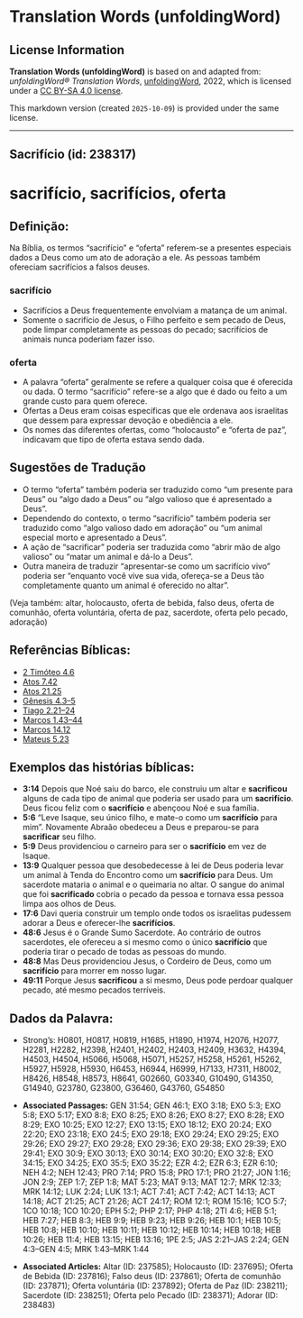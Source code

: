 # Translation Words (unfoldingWord)

## License Information

**Translation Words (unfoldingWord)** is based on and adapted from: _unfoldingWord® Translation Words_, [unfoldingWord](https://unfoldingword.org/utw), 2022, which is licensed under a [CC BY-SA 4.0 license](https://creativecommons.org/licenses/by-sa/4.0/legalcode.en).

This markdown version (created `2025-10-09`) is provided under the same license.



--------------------------------

## Sacrifício (id: 238317)

sacrifício, sacrifícios, oferta
===============================

Definição:
----------

Na Bíblia, os termos “sacrifício” e “oferta” referem\-se a presentes especiais dados a Deus como um ato de adoração a ele. As pessoas também ofereciam sacrifícios a falsos deuses.

### sacrifício

* Sacrifícios a Deus frequentemente envolviam a matança de um animal.
* Somente o sacrifício de Jesus, o Filho perfeito e sem pecado de Deus, pode limpar completamente as pessoas do pecado; sacrifícios de animais nunca poderiam fazer isso.

### oferta

* A palavra “oferta” geralmente se refere a qualquer coisa que é oferecida ou dada. O termo “sacrifício” refere\-se a algo que é dado ou feito a um grande custo para quem oferece.
* Ofertas a Deus eram coisas específicas que ele ordenava aos israelitas que dessem para expressar devoção e obediência a ele.
* Os nomes das diferentes ofertas, como “holocausto” e “oferta de paz”, indicavam que tipo de oferta estava sendo dada.

Sugestões de Tradução
---------------------

* O termo “oferta” também poderia ser traduzido como “um presente para Deus” ou “algo dado a Deus” ou “algo valioso que é apresentado a Deus”.
* Dependendo do contexto, o termo “sacrifício” também poderia ser traduzido como “algo valioso dado em adoração” ou “um animal especial morto e apresentado a Deus”.
* A ação de “sacrificar” poderia ser traduzida como “abrir mão de algo valioso” ou “matar um animal e dá\-lo a Deus”.
* Outra maneira de traduzir “apresentar\-se como um sacrifício vivo” poderia ser “enquanto você vive sua vida, ofereça\-se a Deus tão completamente quanto um animal é oferecido no altar”.

(Veja também: altar, holocausto, oferta de bebida, falso deus, oferta de comunhão, oferta voluntária, oferta de paz, sacerdote, oferta pelo pecado, adoração)

Referências Bíblicas:
---------------------

* [2 Timóteo 4\.6](https://ref.ly/2Tim4:6)
* [Atos 7\.42](https://ref.ly/Acts7:42)
* [Atos 21\.25](https://ref.ly/Acts21:25)
* [Gênesis 4\.3–5](https://ref.ly/Gen4:3-Gen4:5)
* [Tiago 2\.21–24](https://ref.ly/Jas2:21-Jas2:24)
* [Marcos 1\.43–44](https://ref.ly/Mark1:43-Mark1:44)
* [Marcos 14\.12](https://ref.ly/Mark14:12)
* [Mateus 5\.23](https://ref.ly/Matt5:23)

Exemplos das histórias bíblicas:
--------------------------------

* **3:14** Depois que Noé saiu do barco, ele construiu um altar e **sacrificou** alguns de cada tipo de animal que poderia ser usado para um **sacrifício**. Deus ficou feliz com o **sacrifício** e abençoou Noé e sua família.
* **5:6** “Leve Isaque, seu único filho, e mate\-o como um **sacrifício** para mim”. Novamente Abraão obedeceu a Deus e preparou\-se para **sacrificar** seu filho.
* **5:9** Deus providenciou o carneiro para ser o **sacrifício** em vez de Isaque.
* **13:9** Qualquer pessoa que desobedecesse à lei de Deus poderia levar um animal à Tenda do Encontro como um **sacrifício** para Deus. Um sacerdote mataria o animal e o queimaria no altar. O sangue do animal que foi **sacrificado** cobria o pecado da pessoa e tornava essa pessoa limpa aos olhos de Deus.
* **17:6** Davi queria construir um templo onde todos os israelitas pudessem adorar a Deus e oferecer\-lhe **sacrifícios**.
* **48:6** Jesus é o Grande Sumo Sacerdote. Ao contrário de outros sacerdotes, ele ofereceu a si mesmo como o único **sacrifício** que poderia tirar o pecado de todas as pessoas do mundo.
* **48:8** Mas Deus providenciou Jesus, o Cordeiro de Deus, como um **sacrifício** para morrer em nosso lugar.
* **49:11** Porque Jesus **sacrificou** a si mesmo, Deus pode perdoar qualquer pecado, até mesmo pecados terríveis.

Dados da Palavra:
-----------------

* Strong’s: H0801, H0817, H0819, H1685, H1890, H1974, H2076, H2077, H2281, H2282, H2398, H2401, H2402, H2403, H2409, H3632, H4394, H4503, H4504, H5066, H5068, H5071, H5257, H5258, H5261, H5262, H5927, H5928, H5930, H6453, H6944, H6999, H7133, H7311, H8002, H8426, H8548, H8573, H8641, G02660, G03340, G10490, G14350, G14940, G23780, G23800, G36460, G43760, G54850

* **Associated Passages:** GEN 31:54; GEN 46:1; EXO 3:18; EXO 5:3; EXO 5:8; EXO 5:17; EXO 8:8; EXO 8:25; EXO 8:26; EXO 8:27; EXO 8:28; EXO 8:29; EXO 10:25; EXO 12:27; EXO 13:15; EXO 18:12; EXO 20:24; EXO 22:20; EXO 23:18; EXO 24:5; EXO 29:18; EXO 29:24; EXO 29:25; EXO 29:26; EXO 29:27; EXO 29:28; EXO 29:36; EXO 29:38; EXO 29:39; EXO 29:41; EXO 30:9; EXO 30:13; EXO 30:14; EXO 30:20; EXO 32:8; EXO 34:15; EXO 34:25; EXO 35:5; EXO 35:22; EZR 4:2; EZR 6:3; EZR 6:10; NEH 4:2; NEH 12:43; PRO 7:14; PRO 15:8; PRO 17:1; PRO 21:27; JON 1:16; JON 2:9; ZEP 1:7; ZEP 1:8; MAT 5:23; MAT 9:13; MAT 12:7; MRK 12:33; MRK 14:12; LUK 2:24; LUK 13:1; ACT 7:41; ACT 7:42; ACT 14:13; ACT 14:18; ACT 21:25; ACT 21:26; ACT 24:17; ROM 12:1; ROM 15:16; 1CO 5:7; 1CO 10:18; 1CO 10:20; EPH 5:2; PHP 2:17; PHP 4:18; 2TI 4:6; HEB 5:1; HEB 7:27; HEB 8:3; HEB 9:9; HEB 9:23; HEB 9:26; HEB 10:1; HEB 10:5; HEB 10:8; HEB 10:10; HEB 10:11; HEB 10:12; HEB 10:14; HEB 10:18; HEB 10:26; HEB 11:4; HEB 13:15; HEB 13:16; 1PE 2:5; JAS 2:21–JAS 2:24; GEN 4:3–GEN 4:5; MRK 1:43–MRK 1:44
* **Associated Articles:** Altar (ID: 237585); Holocausto (ID: 237695); Oferta de Bebida (ID: 237816); Falso deus (ID: 237861); Oferta de comunhão (ID: 237871); Oferta voluntária (ID: 237892); Oferta de Paz (ID: 238211); Sacerdote (ID: 238251); Oferta pelo Pecado (ID: 238371); Adorar (ID: 238483)

